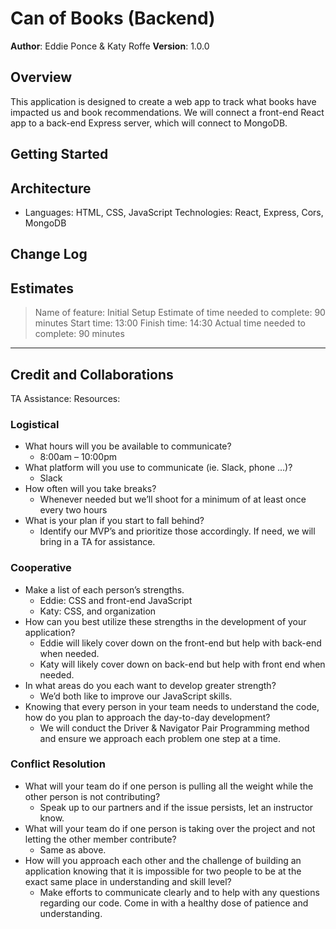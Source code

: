 # Can of Books (Backend)

**Author**: Eddie Ponce & Katy Roffe
**Version**: 1.0.0 

## Overview
This application is designed to create a web app to track what books have impacted us and book recommendations. We will connect a front-end React app to a back-end Express server, which will connect to MongoDB. 

## Getting Started
<!-- What are the steps that a user must take in order to build this app on their own machine and get it running? -->

## Architecture
* Languages: HTML, CSS, JavaScript
Technologies: React, Express, Cors, MongoDB

## Change Log
<!-- Use this area to document the iterative changes made to your application as each feature is successfully implemented. Use time stamps. Here's an example:

01-01-2001 4:59pm - Application now has a fully-functional express server, with a GET route for the location resource. -->

## Estimates
> Name of feature: Initial Setup
> Estimate of time needed to complete: 90 minutes
> Start time: 13:00
> Finish time: 14:30
> Actual time needed to complete: 90 minutes
---

## Credit and Collaborations
TA Assistance: 
Resources: 

### Logistical

- What hours will you be available to communicate?
  - 8:00am – 10:00pm
- What platform will you use to communicate (ie. Slack, phone …)?
  - Slack
- How often will you take breaks?
  - Whenever needed but we’ll shoot for a minimum of at least once every two hours
- What is your plan if you start to fall behind?
  - Identify our MVP’s and prioritize those accordingly. If need, we will bring in a TA for assistance.

### Cooperative

- Make a list of each person’s strengths.
  - Eddie: CSS and front-end JavaScript
  - Katy: CSS, and organization
- How can you best utilize these strengths in the development of your application?
  - Eddie will likely cover down on the front-end but help with back-end when needed.
  - Katy will likely cover down on back-end but help with front end when needed.
- In what areas do you each want to develop greater strength?
  - We’d both like to improve our JavaScript skills.
- Knowing that every person in your team needs to understand the code, how do you plan to approach the day-to-day development?
  - We will conduct the Driver & Navigator Pair Programming  method and ensure we approach each problem one step at a time.
  
### Conflict Resolution

- What will your team do if one person is pulling all the weight while the other person is not contributing?
  - Speak up to our partners and if the issue persists, let an instructor know.
- What will your team do if one person is taking over the project and not letting the other member contribute?
  - Same as above.
- How will you approach each other and the challenge of building an application knowing that it is impossible for two people to be at the exact same place in understanding and skill level?
  - Make efforts to communicate clearly and to help with any questions regarding our code. Come in with a healthy dose of patience and understanding.